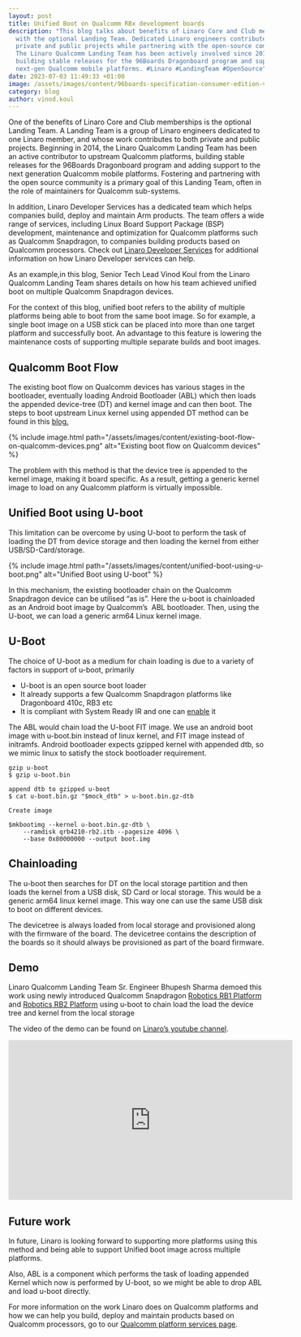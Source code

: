 ```yaml
---
layout: post
title: Unified Boot on Qualcomm RBx development boards
description: "This blog talks about benefits of Linaro Core and Club memberships
  with the optional Landing Team. Dedicated Linaro engineers contribute to
  private and public projects while partnering with the open-source community.
  The Linaro Qualcomm Landing Team has been actively involved since 2014,
  building stable releases for the 96Boards Dragonboard program and supporting
  next-gen Qualcomm mobile platforms. #Linaro #LandingTeam #OpenSource"
date: 2023-07-03 11:49:33 +01:00
image: /assets/images/content/96boards-specification-consumer-edition-v2.jpg
category: blog
author: vinod.koul
---
```

One of the benefits of Linaro Core and Club memberships is the optional Landing Team. A Landing Team is a group of Linaro engineers dedicated to one Linaro member, and whose work contributes to both private and public projects. Beginning in 2014, the Linaro Qualcomm Landing Team has been an active contributor to upstream Qualcomm platforms, building stable releases for the 96Boards Dragonboard program and adding support to the next generation Qualcomm mobile platforms. Fostering and partnering with the open source community is a primary goal of this Landing Team, often in the role of maintainers for Qualcomm sub-systems.

In addition, Linaro Developer Services has a dedicated team which helps companies build, deploy and maintain Arm products. The team offers a wide range of services, including Linux Board Support Package (BSP) development, maintenance and optimization for Qualcomm platforms such as Qualcomm Snapdragon, to companies building products based on Qualcomm processors. Check out [Linaro Developer Services](https://www.linaro.org/services/qualcomm-platforms-services/) for additional information on how Linaro Developer services can help.

As an example,in this blog, Senior Tech Lead Vinod Koul from the Linaro Qualcomm Landing Team shares details on how his team achieved unified boot on multiple Qualcomm Snapdragon devices.

For the context of this blog, unified boot refers to the ability of multiple platforms being able to boot from the same boot image. So for example, a single boot image on a USB stick can be placed into more than one target platform and successfully boot. An advantage to this feature is lowering the maintenance costs of supporting multiple separate builds and boot images.

## Qualcomm Boot Flow

The existing boot flow on Qualcomm devices has various stages in the bootloader, eventually loading Android Bootloader (ABL) which then loads the appended device-tree (DT) and kernel image and can then boot. The steps to boot upstream Linux kernel using appended DT method can be found in this [blog.](https://www.linaro.org/blog/let-s-boot-the-mainline-linux-kernel-on-qualcomm-devices/)

{% include image.html path="/assets/images/content/existing-boot-flow-on-qualcomm-devices.png" alt="Existing boot flow on Qualcomm devices" %}

The problem with this method is that the device tree is appended to the kernel image, making it board specific. As a result, getting a generic kernel image to load on any Qualcomm platform is virtually impossible.

## Unified Boot using U-boot

This limitation can be overcome by using U-boot to perform the task of loading the DT from device storage and then loading the kernel from either USB/SD-Card/storage.

{% include image.html path="/assets/images/content/unified-boot-using-u-boot.png" alt="Unified Boot using U-boot" %}

In this mechanism, the existing bootloader chain on the Qualcomm Snapdragon device can be utilised “as is”. Here the u-boot is chainloaded as an Android boot image by Qualcomm’s  ABL bootloader. Then, using the U-boot, we can load a generic arm64 Linux kernel image.

## U-Boot

The choice of U-boot as a medium for chain loading is due to a variety of factors in support of u-boot, primarily

* U-boot is an open source boot loader
* It already supports a few Qualcomm Snapdragon platforms like Dragonboard 410c, RB3 etc
* It is compliant with System Ready IR and one can [enable](https://developer.arm.com/documentation/DUI1101/1-1/Configure-U-Boot-for-SystemReady?lang=en) it

The ABL would chain load the U-boot FIT image. We use an android boot image with u-boot.bin instead of linux kernel, and FIT image instead of initramfs. Android bootloader expects gzipped kernel with appended dtb, so we mimic linux to satisfy the stock bootloader requirement.

```
gzip u-boot
$ gzip u-boot.bin

append dtb to gzipped u-boot
$ cat u-boot.bin.gz "$mock_dtb" > u-boot.bin.gz-dtb

Create image

$mkbootimg --kernel u-boot.bin.gz-dtb \
    --ramdisk qrb4210-rb2.itb --pagesize 4096 \
    --base 0x80000000 --output boot.img
```

## Chainloading

The u-boot then searches for DT on the local storage partition and then loads the kernel from a USB disk, SD Card or local storage. This would be a generic arm64 linux kernel image. This way one can use the same USB disk to boot on different devices.

The devicetree is always loaded from local storage and provisioned along with the firmware of the board. The devicetree contains the description of the boards so it should always be provisioned as part of the board firmware.

## Demo

Linaro Qualcomm Landing Team Sr. Engineer Bhupesh Sharma demoed this work using newly introduced Qualcomm Snapdragon [Robotics RB1 Platform](https://www.qualcomm.com/products/internet-of-things/industrial/industrial-automation/qualcomm-robotics-rb1-platform) and [Robotics RB2 Platform](https://www.qualcomm.com/products/internet-of-things/industrial/industrial-automation/qualcomm-robotics-rb2-platform) using u-boot to chain load the load the device tree and kernel from the local storage

The video of the demo can be found on [Linaro’s youtube channel](https://www.youtube.com/watch?v=jH3Eea1rHgA).

<iframe width="560" height="315" src="https://www.youtube.com/embed/jH3Eea1rHgA?controls=0" title="YouTube video player" frameborder="0" allow="accelerometer; autoplay; clipboard-write; encrypted-media; gyroscope; picture-in-picture; web-share" allowfullscreen></iframe>

## Future work

In future, Linaro is looking forward to supporting more platforms using this method and being able to support Unified boot image across multiple platforms.

Also, ABL is a component which performs the task of loading appended Kernel which now is performed by U-boot, so we might be able to drop ABL and load u-boot directly.

For more information on the work Linaro does on Qualcomm platforms and how we can help you build, deploy and maintain products based on Qualcomm processors, go to our [Qualcomm platform services page](https://www.linaro.org/services/qualcomm-platforms-services/).